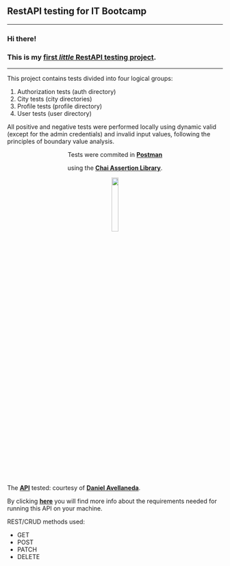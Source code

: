 <h2 class="code-line" data-line-start=0 data-line-end=1 ><a id="RestAPI_testing_for_IT_Bootcamp_0"></a>RestAPI testing for IT Bootcamp</h1>
<hr>
<h3 class="code-line" data-line-start=2 data-line-end=3 ><a id="Hi_there_2"></a>Hi there!</h5>
<h3 class="code-line" data-line-start=3 data-line-end=4 ><a id="This_is_my_first_little_RestAPI_testing_projecthttpsdocumentergetpostmancomview11984700TVeqbmW2_3"></a>This is my <a href="https://documenter.getpostman.com/view/11984700/TVeqbmW2"><strong>first <em>little</em> RestAPI testing project</strong></a>.</h5>
<hr>
<p class="has-line-data" data-line-start="6" data-line-end="7">This project contains tests divided into four logical groups:</p>
<ol>
<li class="has-line-data" data-line-start="7" data-line-end="8">Authorization tests (auth directory)</li>
<li class="has-line-data" data-line-start="8" data-line-end="9">City tests (city directories)</li>
<li class="has-line-data" data-line-start="9" data-line-end="10">Profile tests (profile directory)</li>
<li class="has-line-data" data-line-start="10" data-line-end="12">User tests (user directory)</li>
</ol>

<p class="has-line-data" data-line-start="12" data-line-end="13">All positive and negative tests were performed locally using dynamic valid (except for the admin credentials) and invalid input values, following the principles of boundary value analysis.</p>
<p class="has-line-data" data-line-start="15" data-line-end="20">
  
  <p align="center">
  Tests were commited in <strong><a href="https://www.postman.com/">Postman</a></strong><br>
<img src="https://assets.getpostman.com/common-share/postman-github-logo.png" alt=""><br>
  </p>
  <p align="center">
using the <strong><a href="https://www.chaijs.com/">Chai Assertion Library</a></strong>.<br>
  </p>
  <p align="center">
<img align="center" width=18% height=18% src="https://seeklogo.com/images/C/chai-logo-F349805F7D-seeklogo.com.png" alt=""><br>
    </p>

The <strong><a href="https://github.com/davellanedam/node-express-mongodb-jwt-rest-api-skeleton">API</a></strong> tested: courtesy of <strong><a href="https://github.com/davellanedam">Daniel Avellaneda</a></strong>.</p> 

By clicking <strong><a href="https://github.com/davellanedam/node-express-mongodb-jwt-rest-api-skeleton">here</a></strong> you will find more info about the requirements needed for running this API on your machine.</p> 

<p class="has-line-data" data-line-start="21" data-line-end="22">REST/CRUD methods used:</p>
<ul>
<li class="has-line-data" data-line-start="22" data-line-end="23">GET</li>
<li class="has-line-data" data-line-start="23" data-line-end="24">POST</li>
<li class="has-line-data" data-line-start="24" data-line-end="25">PATCH</li>
<li class="has-line-data" data-line-start="25" data-line-end="27">DELETE</li>
</ul>
